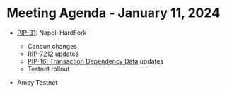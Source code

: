 # Meeting Agenda - January 11, 2024

* [PIP-31](https://github.com/maticnetwork/Polygon-Improvement-Proposals/blob/main/PIPs/PIP-31.md): Napoli HardFork
   * Cancun changes
   * [RIP-7212](https://github.com/ethereum/RIPs/blob/master/RIPS/rip-7212.md) updates
   * [PIP-16: Transaction Dependency Data](https://github.com/maticnetwork/Polygon-Improvement-Proposals/blob/main/PIPs/PIP-16.md) updates
   * Testnet rollout

* Amoy Testnet 

